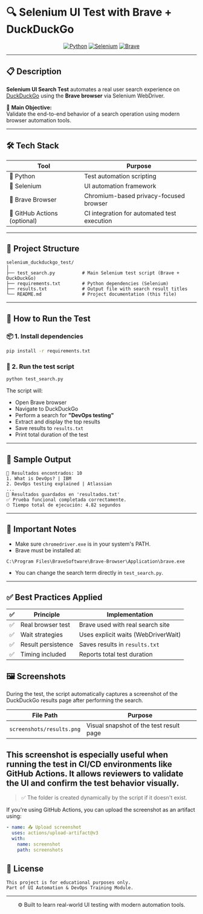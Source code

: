 # 🔍 Selenium UI Test with Brave + DuckDuckGo

<div align="center">

[![Python](https://img.shields.io/badge/Python-3.10%2B-blue)](https://www.python.org/)
[![Selenium](https://img.shields.io/badge/Selenium-Automation-green)](https://www.selenium.dev/)
[![Brave](https://img.shields.io/badge/Brave-Browser-orange)](https://brave.com/)

</div>

---

## 📋 Description

**Selenium UI Search Test** automates a real user search experience on [DuckDuckGo](https://duckduckgo.com) using the **Brave browser** via Selenium WebDriver.

🎯 **Main Objective:**  
Validate the end-to-end behavior of a search operation using modern browser automation tools.

---

## 🛠️ Tech Stack

| Tool                         | Purpose                                     |
| ---------------------------- | ------------------------------------------- |
| 🐍 Python                    | Test automation scripting                   |
| 🧪 Selenium                  | UI automation framework                     |
| 🦁 Brave Browser             | Chromium-based privacy-focused browser      |
| 🧰 GitHub Actions (optional) | CI integration for automated test execution |

---

## 📁 Project Structure

```
selenium_duckduckgo_test/
│
├── test_search.py          # Main Selenium test script (Brave + DuckDuckGo)
├── requirements.txt        # Python dependencies (Selenium)
├── results.txt             # Output file with search result titles
└── README.md               # Project documentation (this file)
```

---

## 🚀 How to Run the Test

### 📦 1. Install dependencies

```bash
pip install -r requirements.txt
```

### 🧪 2. Run the test script

```bash
python test_search.py
```

The script will:

- Open Brave browser
- Navigate to DuckDuckGo
- Perform a search for **"DevOps testing"**
- Extract and display the top results
- Save results to `results.txt`
- Print total duration of the test

---

## 📄 Sample Output

```
🔎 Resultados encontrados: 10
1. What is DevOps? | IBM
2. DevOps testing explained | Atlassian
...
📄 Resultados guardados en 'resultados.txt'
✅ Prueba funcional completada correctamente.
⏱ Tiempo total de ejecución: 4.82 segundos
```

---

## 🔐 Important Notes

- Make sure `chromedriver.exe` is in your system's PATH.
- Brave must be installed at:

```
C:\Program Files\BraveSoftware\Brave-Browser\Application\brave.exe
```

- You can change the search term directly in `test_search.py`.

---

## ✅ Best Practices Applied

| ✅  | Principle          | Implementation                      |
| --- | ------------------ | ----------------------------------- |
| ✅  | Real browser test  | Brave used with real search site    |
| ✅  | Wait strategies    | Uses explicit waits (WebDriverWait) |
| ✅  | Result persistence | Saves results in `results.txt`      |
| ✅  | Timing included    | Reports total test duration         |

## 🖼️ Screenshots

During the test, the script automatically captures a screenshot of the DuckDuckGo results page after performing the search.

| File Path                 | Purpose                                 |
| ------------------------- | --------------------------------------- |
| `screenshots/results.png` | Visual snapshot of the test result page |

## This screenshot is especially useful when running the test in **CI/CD environments** like GitHub Actions. It allows reviewers to validate the UI and confirm the test behavior visually.

> ✅ The folder is created dynamically by the script if it doesn't exist.

If you're using GitHub Actions, you can upload the screenshot as an artifact using:

```yaml
- name: 📤 Upload screenshot
  uses: actions/upload-artifact@v3
  with:
    name: screenshot
    path: screenshots
```

## 📜 License

```
This project is for educational purposes only.
Part of UI Automation & DevOps Training Module.
```

---

<div align="center">

⚙️ Built to learn real-world UI testing with modern automation tools.

</div>
